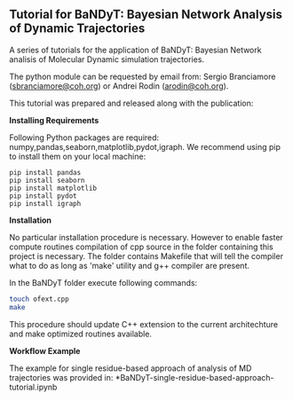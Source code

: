 ## Tutorial for BaNDyT: Bayesian Network Analysis of Dynamic Trajectories

A series of tutorials for the application of BaNDyT: Bayesian Network analisis of Molecular Dynamic simulation trajectories. 

The python module can be requested by email from: Sergio Branciamore (sbranciamore@coh.org) or Andrei Rodin (arodin@coh.org).

This tutorial was prepared and released along with the publication: <insert link to publication here>

**Installing Requirements**

Following Python packages are required: numpy,pandas,seaborn,matplotlib,pydot,igraph.
We recommend using pip to install them on your local machine:

```pip install numpy
pip install pandas
pip install seaborn
pip install matplotlib
pip install pydot
pip install igraph
```

**Installation**

No particular installation procedure is necessary. However to enable faster compute routines compilation of cpp source in the folder containing this project
is necessary. The folder contains Makefile that will tell the compiler what to do as long as 'make' utility and g++ compiler are present.

In the BaNDyT folder execute following commands:

```bash
touch ofext.cpp
make
```
This procedure should update C++ extension to the current architechture and make
optimized routines available.

**Workflow Example**

The example for single residue-based approach of analysis of MD trajectories was provided in:
*BaNDyT-single-residue-based-approach-tutorial.ipynb
